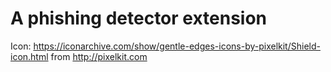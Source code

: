 # A phishing detector extension

Icon: https://iconarchive.com/show/gentle-edges-icons-by-pixelkit/Shield-icon.html from http://pixelkit.com
